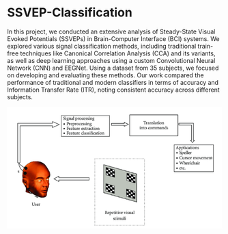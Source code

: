 # SSVEP-Classification

In this project, we conducted an extensive analysis of Steady-State Visual Evoked Potentials (SSVEPs) in Brain-Computer Interface (BCI) systems. We explored various signal classification methods, including traditional train-free techniques like Canonical Correlation Analysis (CCA) and its variants, as well as deep learning approaches using a custom Convolutional Neural Network (CNN) and EEGNet. Using a dataset from 35 subjects, we focused on developing and evaluating these methods. Our work compared the performance of traditional and modern classifiers in terms of accuracy and Information Transfer Rate (ITR), noting consistent accuracy across different subjects. 

![framework](./figures/image.png)

